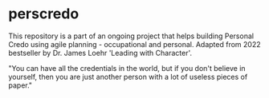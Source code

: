 # perscredo
This repository is a part of an ongoing project that helps building Personal Credo using agile planning - occupational and personal.
Adapted from 2022 bestseller by Dr. James Loehr 'Leading with Character'.

"You can have all the credentials in the world,
but if you don't believe in yourself, then you are just another person
with a lot of useless pieces of paper."
